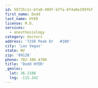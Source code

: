 ```yaml
---
id: 59735c1c-bfa0-499f-b7fa-8f4a0e199fbf
first_name: Dodd
last_name: HYER
license: M.D.
services:
  - anesthesiology
category: doctors
address: '7250 Peak Dr   #100'
city: 'Las Vegas'
state: NV
zip: '89128'
phone: 702-386-4700
title: 'Dodd HYER'
_geoloc:
  lat: 36.2108
  lng: -115.242
---
```

